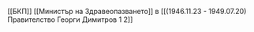 [[БКП]]
[[Министър на Здравеопазването]] в [[(1946.11.23 - 1949.07.20) Правителство Георги Димитров 1 2]]